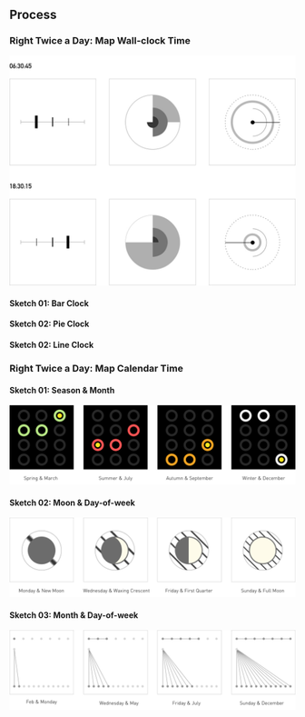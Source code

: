 ## Process 
### Right Twice a Day: Map Wall-clock Time
![illustrative images](./Sketch_wall_clock.jpg)
#### Sketch 01: Bar Clock
#### Sketch 02: Pie Clock
#### Sketch 02: Line Clock
### Right Twice a Day: Map Calendar Time

#### Sketch 01: Season & Month
![illustrative images](./Sketch1_calendar_time.jpg)

#### Sketch 02: Moon & Day-of-week
![illustrative images](./Sketch2_calendar_time.jpg)

#### Sketch 03: Month & Day-of-week
![illustrative images](./Sketch3_calendar_time.jpg)
